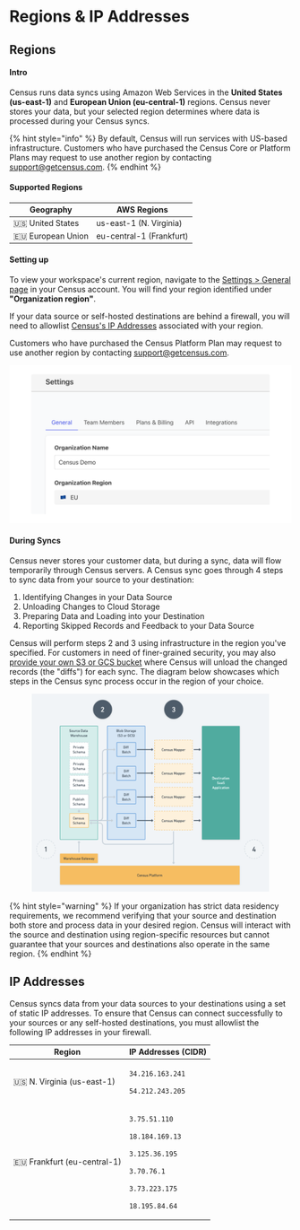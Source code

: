# Regions & IP Addresses

## Regions

#### Intro

Census runs data syncs using Amazon Web Services in the **United States (us-east-1)** and **European Union (eu-central-1)** regions. Census never stores your data, but your selected region determines where data is processed during your Census syncs.

{% hint style="info" %}
By default, Census will run services with US-based infrastructure. Customers who have purchased the Census Core or Platform Plans may request to use another region by contacting [support@getcensus.com](mailto:support@getcensus.com).
{% endhint %}

#### Supported Regions

| Geography           | AWS Regions              |
| ------------------- | ------------------------ |
| 🇺🇸 United States  | us-east-1 (N. Virginia)  |
| 🇪🇺 European Union | eu-central-1 (Frankfurt) |

#### Setting up

To view your workspace's current region, navigate to the [Settings > General page](https://app.getcensus.com/settings/general) in your Census account. You will find your region identified under **"Organization region"**.

If your data source or self-hosted destinations are behind a firewall, you will need to allowlist [Census's IP Addresses](census-ip-addresses.md) associated with your region.

Customers who have purchased the Census Platform Plan may request to use another region by contacting [support@getcensus.com](mailto:support@getcensus.com).

![This workspace's syncs run in the EU.](../../.gitbook/assets/screely-1660744037815.png)

#### During Syncs

Census never stores your customer data, but during a sync, data will flow temporarily through Census servers. A Census sync goes through 4 steps to sync data from your source to your destination:

1. Identifying Changes in your Data Source
2. Unloading Changes to Cloud Storage
3. Preparing Data and Loading into your Destination
4. Reporting Skipped Records and Feedback to your Data Source

Census will perform steps 2 and 3 using infrastructure in the region you've specified. For customers in need of finer-grained security, you may also [provide your own S3 or GCS bucket](configuring-census-to-use-an-s3-bucket-you-control.md) where Census will unload the changed records (the "diffs") for each sync. The diagram below showcases which steps in the Census sync process occur in the region of your choice.

<figure><img src="../../.gitbook/assets/Screenshot 2022-08-24 at 4.59.03 PM.png" alt=""><figcaption></figcaption></figure>

{% hint style="warning" %}
If your organization has strict data residency requirements, we recommend verifying that your source and destination both store and process data in your desired region. Census will interact with the source and destination using region-specific resources but cannot guarantee that your sources and destinations also operate in the same region.
{% endhint %}

## IP Addresses

Census syncs data from your data sources to your destinations using a set of static IP addresses. To ensure that Census can connect successfully to your sources or any self-hosted destinations, you must allowlist the following IP addresses in your firewall.&#x20;

| Region                        | IP Addresses (CIDR)                                                                                                                                                                           |
| ----------------------------- | --------------------------------------------------------------------------------------------------------------------------------------------------------------------------------------------- |
| 🇺🇸 N. Virginia (us-east-1)  | <p><code>34.216.163.241</code></p><p><code>54.212.243.205</code></p>                                                                                                                          |
| 🇪🇺 Frankfurt (eu-central-1) | <p><code>3.75.51.110</code></p><p><code>18.184.169.13</code></p><p><code>3.125.36.195</code></p><p><code>3.70.76.1</code></p><p><code>3.73.223.175</code></p><p><code>18.195.84.64</code></p> |
